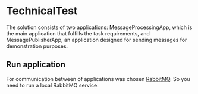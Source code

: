 # TechnicalTest

The solution consists of two applications: MessageProcessingApp, which is the main application that fulfills the task requirements, and MessagePublisherApp, an application designed for sending messages for demonstration purposes.

## Run application

For communication between of applications was chosen [RabbitMQ](https://www.rabbitmq.com/#getstarted). So you need to run a local RabbitMQ service.